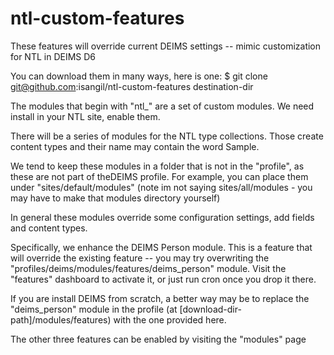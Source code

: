 ntl-custom-features
===================

These features will override current DEIMS settings -- mimic customization for NTL in DEIMS D6

You can download them in many ways, here is one:
$ git clone git@github.com:isangil/ntl-custom-features destination-dir

The modules that begin with "ntl_" are a set of custom modules. We need install in your NTL 
site, enable them.

There will be a series of modules for the NTL type collections. Those create content types
and their name may contain the word Sample.

We tend to keep these modules in a folder that is not in the "profile", as these are not part 
of theDEIMS profile.  For example, you can place them under "sites/default/modules" 
(note im not saying sites/all/modules - you may have to make that modules directory yourself)

In general these modules override some configuration settings, add fields and content types.

Specifically, we enhance the DEIMS Person module.  This is a feature that will override the 
existing feature -- you may try overwriting the "profiles/deims/modules/features/deims_person" 
module. Visit the "features" dashboard to activate it, or just run cron once you drop it there.

If you are install DEIMS from scratch, a better way may be to replace the "deims_person" module
in the profile (at [download-dir-path]/modules/features) with the one provided here.

The other three features can be enabled by visiting the "modules" page




